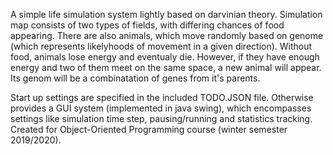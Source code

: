 A simple life simulation system lightly based on darvinian theory.
Simulation map consists of two types of fields, with differing chances of food appearing. There are also animals, which move randomly based on genome (which represents likelyhoods of movement in a given direction). Without food, animals lose energy and eventualy die. However, if they have enough energy and two of them meet on the same space, a new animal will appear. Its genom will be a combinatation of genes from it's parents.

Start up settings are specified in the included TODO.JSON file. Otherwise provides a GUI system (implemented in java swing), which encompasses settings like simulation time step, pausing/running and statistics tracking.
Created for Object-Oriented Programming course (winter semester 2019/2020).
